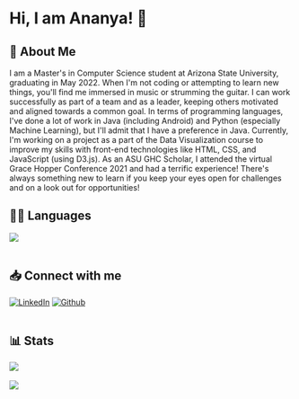 
<!--
**ananyapal/ananyapal** is a ✨ _special_ ✨ repository because its `README.md` (this file) appears on your GitHub profile.

Here are some ideas to get you started:

- 🔭 I’m currently working on ...
- 🌱 I’m currently learning ...
- 👯 I’m looking to collaborate on ...
- 🤔 I’m looking for help with ...
- 💬 Ask me about ...
- 📫 How to reach me: ...
- 😄 Pronouns: ...
- ⚡ Fun fact: ...
-->


# Hi, I am Ananya! 👋
  
## 📖 About Me
I am a Master's in Computer Science student at Arizona State University, graduating in May 2022. When I'm not coding or attempting to learn new things, you'll find me immersed in music or strumming the guitar. I can work successfully as part of a team and as a leader, keeping others motivated and aligned towards a common goal.
In terms of programming languages, I've done a lot of work in Java (including Android) and Python (especially Machine Learning), but I'll admit that I have a preference in Java. Currently, I'm working on a project as a part of the Data Visualization course to improve my skills with front-end technologies like HTML, CSS, and JavaScript (using D3.js). As an ASU GHC Scholar, I attended the virtual Grace Hopper Conference 2021 and had a terrific experience! There's always something new to learn if you keep your eyes open for challenges and on a look out for opportunities!

 
## 👩‍💻 Languages
<a href="https://github.com/ananyapal">
  <img align="center" src="https://github-readme-stats.vercel.app/api/top-langs/?username=ananyapal&layout=compact&theme=material-palenight" />
</a><br><br>
  
 
## 📥 Connect with me
<a href="https://www.linkedin.com/in/ananyapal/"><img alt="LinkedIn" src="https://img.shields.io/badge/linkedin%20-%230077B5.svg?&style=for-the-badge&logo=linkedin&logoColor=white"/></a>
<a href="https://www.github.com/ananyapal/"><img alt="Github" src="https://img.shields.io/badge/GitHub-100000?style=for-the-badge&logo=github&logoColor=white"/></a><br><br>


## 📊 Stats
<a href="https://github.com/ananyapal">
  <img align="center" src="https://github-readme-streak-stats.herokuapp.com/?user=ananyapal&theme=tokyonight" />
</a><br><br>

<a href="https://github.com/ananyapal">
  <img align="center" src="https://github-readme-stats.vercel.app/api?username=ananyapal&show_icons=true&theme=tokyonight" />
</a><br><br>

